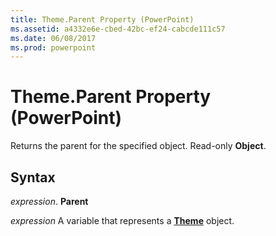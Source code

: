 ```yaml
---
title: Theme.Parent Property (PowerPoint)
ms.assetid: a4332e6e-cbed-42bc-ef24-cabcde111c57
ms.date: 06/08/2017
ms.prod: powerpoint
---
```



# Theme.Parent Property (PowerPoint)

Returns the parent for the specified object. Read-only  **Object**.


## Syntax

 _expression_. **Parent**

 _expression_ A variable that represents a **[Theme](theme-object-powerpoint.md)** object.


